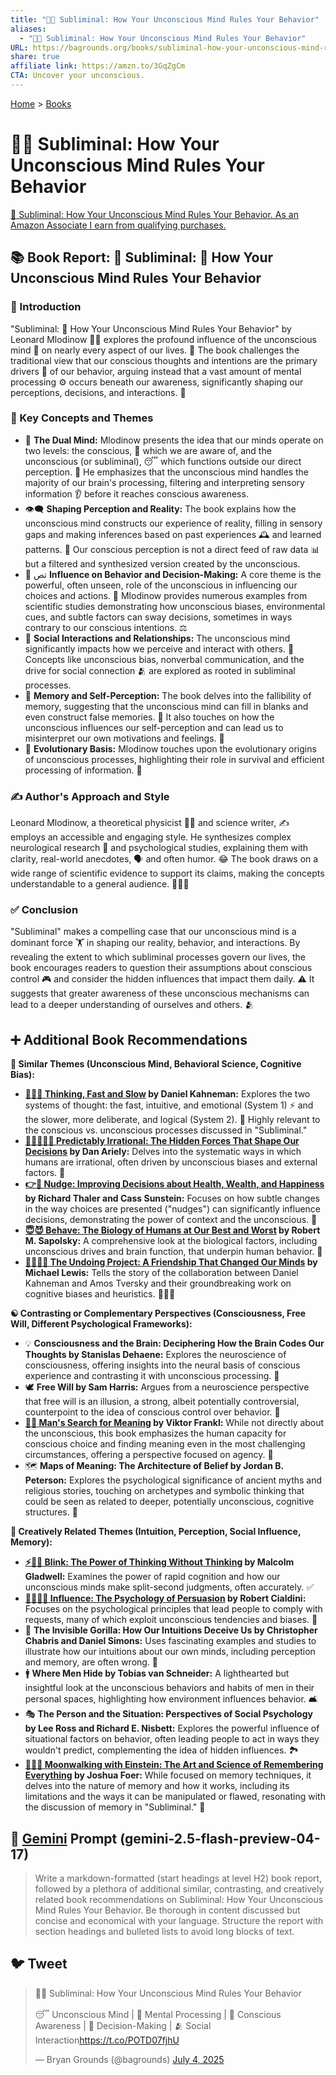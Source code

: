 ```yaml
---
title: "🤫🧠 Subliminal: How Your Unconscious Mind Rules Your Behavior"
aliases:
  - "🤫🧠 Subliminal: How Your Unconscious Mind Rules Your Behavior"
URL: https://bagrounds.org/books/subliminal-how-your-unconscious-mind-rules-your-behavior
share: true
affiliate link: https://amzn.to/3GqZgCm
CTA: Uncover your unconscious.
---
```

[Home](../index.md) > [Books](./index.md)  
# 🤫🧠 Subliminal: How Your Unconscious Mind Rules Your Behavior  
[🛒 Subliminal: How Your Unconscious Mind Rules Your Behavior. As an Amazon Associate I earn from qualifying purchases.](https://amzn.to/3GqZgCm)  
  
## 📚 Book Report: 🧠 Subliminal: 🤔 How Your Unconscious Mind Rules Your Behavior  
  
### 📌 Introduction  
  
"Subliminal: 🤔 How Your Unconscious Mind Rules Your Behavior" by Leonard Mlodinow 👨‍🔬 explores the profound influence of the unconscious mind 🤯 on nearly every aspect of our lives. 📖 The book challenges the traditional view that our conscious thoughts and intentions are the primary drivers 🚗 of our behavior, arguing instead that a vast amount of mental processing ⚙️ occurs beneath our awareness, significantly shaping our perceptions, decisions, and interactions. 🤝  
  
### 🔑 Key Concepts and Themes  
  
* 🧠 **The Dual Mind:** Mlodinow presents the idea that our minds operate on two levels: the conscious, 👀 which we are aware of, and the unconscious (or subliminal), 😴 which functions outside our direct perception. 🧠 He emphasizes that the unconscious mind handles the majority of our brain's processing, filtering and interpreting sensory information 👂 before it reaches conscious awareness.  
* 👁️‍🗨️ **Shaping Perception and Reality:** The book explains how the unconscious mind constructs our experience of reality, filling in sensory gaps and making inferences based on past experiences 🕰️ and learned patterns. 🧩 Our conscious perception is not a direct feed of raw data 📊 but a filtered and synthesized version created by the unconscious.  
* 🧑‍ تص **Influence on Behavior and Decision-Making:** A core theme is the powerful, often unseen, role of the unconscious in influencing our choices and actions. 🎯 Mlodinow provides numerous examples from scientific studies demonstrating how unconscious biases, environmental cues, and subtle factors can sway decisions, sometimes in ways contrary to our conscious intentions. ⚖️  
* 🤝 **Social Interactions and Relationships:** The unconscious mind significantly impacts how we perceive and interact with others. 🥰 Concepts like unconscious bias, nonverbal communication, and the drive for social connection 🫂 are explored as rooted in subliminal processes.  
* 💾 **Memory and Self-Perception:** The book delves into the fallibility of memory, suggesting that the unconscious mind can fill in blanks and even construct false memories. 🤥 It also touches on how the unconscious influences our self-perception and can lead us to misinterpret our own motivations and feelings. 🤔  
* 🧬 **Evolutionary Basis:** Mlodinow touches upon the evolutionary origins of unconscious processes, highlighting their role in survival and efficient processing of information. 🐒  
  
### ✍️ Author's Approach and Style  
  
Leonard Mlodinow, a theoretical physicist 👨‍🔬 and science writer, ✍️ employs an accessible and engaging style. He synthesizes complex neurological research 🧠 and psychological studies, explaining them with clarity, real-world anecdotes, 🗣️ and often humor. 😂 The book draws on a wide range of scientific evidence to support its claims, making the concepts understandable to a general audience. 🧑‍🤝‍🧑  
  
### ✅ Conclusion  
  
"Subliminal" makes a compelling case that our unconscious mind is a dominant force 🏋️ in shaping our reality, behavior, and interactions. By revealing the extent to which subliminal processes govern our lives, the book encourages readers to question their assumptions about conscious control 🎮 and consider the hidden influences that impact them daily. ⚠️ It suggests that greater awareness of these unconscious mechanisms can lead to a deeper understanding of ourselves and others. 🫂  
  
## ➕ Additional Book Recommendations  
  
**🤝 Similar Themes (Unconscious Mind, Behavioral Science, Cognitive Bias):**  
  
* **[🤔🐇🐢 Thinking, Fast and Slow](./thinking-fast-and-slow.md) by Daniel Kahneman:** Explores the two systems of thought: the fast, intuitive, and emotional (System 1) ⚡ and the slower, more deliberate, and logical (System 2). 🐢 Highly relevant to the conscious vs. unconscious processes discussed in "Subliminal."  
* **[🔮🤷🏼‍♀️🤪 Predictably Irrational: The Hidden Forces That Shape Our Decisions](./predictably-irrational.md) by Dan Ariely:** Delves into the systematic ways in which humans are irrational, often driven by unconscious biases and external factors. 🤔  
* **[👉🤏 Nudge: Improving Decisions about Health, Wealth, and Happiness](./nudge.md) by Richard Thaler and Cass Sunstein:** Focuses on how subtle changes in the way choices are presented ("nudges") can significantly influence decisions, demonstrating the power of context and the unconscious. 🎯  
* **[😇😈 Behave: The Biology of Humans at Our Best and Worst](./behave-the-biology-of-humans-at-our-best-and-worst.md) by Robert M. Sapolsky:** A comprehensive look at the biological factors, including unconscious drives and brain function, that underpin human behavior. 🧬  
* **[🧑‍🤝‍🧑🧠 The Undoing Project: A Friendship That Changed Our Minds](./the-undoing-project-a-friendship-that-changed-our-minds.md) by Michael Lewis:** Tells the story of the collaboration between Daniel Kahneman and Amos Tversky and their groundbreaking work on cognitive biases and heuristics. 🧑‍🤝‍🧑  
  
**☯️ Contrasting or Complementary Perspectives (Consciousness, Free Will, Different Psychological Frameworks):**  
  
* 💡 **Consciousness and the Brain: Deciphering How the Brain Codes Our Thoughts by Stanislas Dehaene:** Explores the neuroscience of consciousness, offering insights into the neural basis of conscious experience and contrasting it with unconscious processing. 🧠  
* 🕊️ **Free Will by Sam Harris:** Argues from a neuroscience perspective that free will is an illusion, a strong, albeit potentially controversial, counterpoint to the idea of conscious control over behavior. 🧠  
* **[🔦💡 Man's Search for Meaning](./mans-search-for-meaning.md) by Viktor Frankl:** While not directly about the unconscious, this book emphasizes the human capacity for conscious choice and finding meaning even in the most challenging circumstances, offering a perspective focused on agency. 🌟  
* 🗺️ **Maps of Meaning: The Architecture of Belief by Jordan B. Peterson:** Explores the psychological significance of ancient myths and religious stories, touching on archetypes and symbolic thinking that could be seen as related to deeper, potentially unconscious, cognitive structures. 🔱  
  
**🎨 Creatively Related Themes (Intuition, Perception, Social Influence, Memory):**  
  
* **[⚡🚫💭 Blink: The Power of Thinking Without Thinking](./blink-the-power-of-thinking-without-thinking.md) by Malcolm Gladwell:** Examines the power of rapid cognition and how our unconscious minds make split-second judgments, often accurately. ✅  
* **[🍃🧠🤝🏼 Influence: The Psychology of Persuasion](./influence.md) by Robert Cialdini:** Focuses on the psychological principles that lead people to comply with requests, many of which exploit unconscious tendencies and biases. 🤖  
* 🙈 **The Invisible Gorilla: How Our Intuitions Deceive Us by Christopher Chabris and Daniel Simons:** Uses fascinating examples and studies to illustrate how our intuitions about our own minds, including perception and memory, are often wrong. 🙉  
* 🚹 **Where Men Hide by Tobias van Schneider:** A lighthearted but insightful look at the unconscious behaviors and habits of men in their personal spaces, highlighting how environment influences behavior. 🛋️  
* 🎭 **The Person and the Situation: Perspectives of Social Psychology by Lee Ross and Richard E. Nisbett:** Explores the powerful influence of situational factors on behavior, often leading people to act in ways they wouldn't predict, complementing the idea of hidden influences. 🏞️  
* **[🚶‍♂️🧠 Moonwalking with Einstein: The Art and Science of Remembering Everything](./moonwalking-with-einstein-the-art-and-science-of-remembering-everything.md) by Joshua Foer:** While focused on memory techniques, it delves into the nature of memory and how it works, including its limitations and the ways it can be manipulated or flawed, resonating with the discussion of memory in "Subliminal." 💾  
  
## 💬 [Gemini](../software/gemini.md) Prompt (gemini-2.5-flash-preview-04-17)  
> Write a markdown-formatted (start headings at level H2) book report, followed by a plethora of additional similar, contrasting, and creatively related book recommendations on Subliminal: How Your Unconscious Mind Rules Your Behavior. Be thorough in content discussed but concise and economical with your language. Structure the report with section headings and bulleted lists to avoid long blocks of text.  
  
## 🐦 Tweet  
<blockquote class="twitter-tweet" data-theme="dark"><p lang="en" dir="ltr">🤫🧠 Subliminal: How Your Unconscious Mind Rules Your Behavior<br><br>😴 Unconscious Mind | 🧠 Mental Processing | 👀 Conscious Awareness | 🚦 Decision-Making | 🫂 Social Interaction<a href="https://t.co/POTD07fjhU">https://t.co/POTD07fjhU</a></p>&mdash; Bryan Grounds (@bagrounds) <a href="https://twitter.com/bagrounds/status/1941033611362447497?ref_src=twsrc%5Etfw">July 4, 2025</a></blockquote> <script async src="https://platform.twitter.com/widgets.js" charset="utf-8"></script>